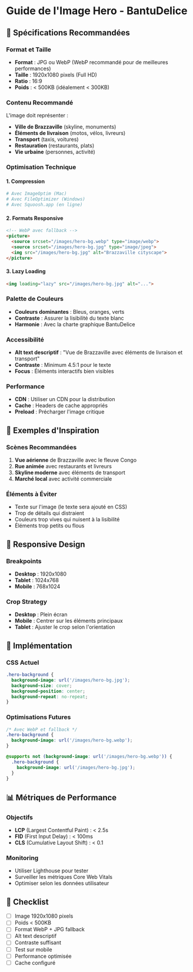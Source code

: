 # Guide de l'Image Hero - BantuDelice

## 📸 Spécifications Recommandées

### Format et Taille
- **Format** : JPG ou WebP (WebP recommandé pour de meilleures performances)
- **Taille** : 1920x1080 pixels (Full HD)
- **Ratio** : 16:9
- **Poids** : < 500KB (idéalement < 300KB)

### Contenu Recommandé
L'image doit représenter :
- **Ville de Brazzaville** (skyline, monuments)
- **Éléments de livraison** (motos, vélos, livreurs)
- **Transport** (taxis, voitures)
- **Restauration** (restaurants, plats)
- **Vie urbaine** (personnes, activité)

### Optimisation Technique

#### 1. Compression
```bash
# Avec ImageOptim (Mac)
# Avec FileOptimizer (Windows)
# Avec Squoosh.app (en ligne)
```

#### 2. Formats Responsive
```html
<!-- WebP avec fallback -->
<picture>
  <source srcset="/images/hero-bg.webp" type="image/webp">
  <source srcset="/images/hero-bg.jpg" type="image/jpeg">
  <img src="/images/hero-bg.jpg" alt="Brazzaville cityscape">
</picture>
```

#### 3. Lazy Loading
```html
<img loading="lazy" src="/images/hero-bg.jpg" alt="...">
```

### Palette de Couleurs
- **Couleurs dominantes** : Bleus, oranges, verts
- **Contraste** : Assurer la lisibilité du texte blanc
- **Harmonie** : Avec la charte graphique BantuDelice

### Accessibilité
- **Alt text descriptif** : "Vue de Brazzaville avec éléments de livraison et transport"
- **Contraste** : Minimum 4.5:1 pour le texte
- **Focus** : Éléments interactifs bien visibles

### Performance
- **CDN** : Utiliser un CDN pour la distribution
- **Cache** : Headers de cache appropriés
- **Preload** : Précharger l'image critique

## 🎨 Exemples d'Inspiration

### Scènes Recommandées
1. **Vue aérienne** de Brazzaville avec le fleuve Congo
2. **Rue animée** avec restaurants et livreurs
3. **Skyline moderne** avec éléments de transport
4. **Marché local** avec activité commerciale

### Éléments à Éviter
- Texte sur l'image (le texte sera ajouté en CSS)
- Trop de détails qui distraient
- Couleurs trop vives qui nuisent à la lisibilité
- Éléments trop petits ou flous

## 📱 Responsive Design

### Breakpoints
- **Desktop** : 1920x1080
- **Tablet** : 1024x768
- **Mobile** : 768x1024

### Crop Strategy
- **Desktop** : Plein écran
- **Mobile** : Centrer sur les éléments principaux
- **Tablet** : Ajuster le crop selon l'orientation

## 🔧 Implémentation

### CSS Actuel
```css
.hero-background {
  background-image: url('/images/hero-bg.jpg');
  background-size: cover;
  background-position: center;
  background-repeat: no-repeat;
}
```

### Optimisations Futures
```css
/* Avec WebP et fallback */
.hero-background {
  background-image: url('/images/hero-bg.webp');
}

@supports not (background-image: url('/images/hero-bg.webp')) {
  .hero-background {
    background-image: url('/images/hero-bg.jpg');
  }
}
```

## 📊 Métriques de Performance

### Objectifs
- **LCP** (Largest Contentful Paint) : < 2.5s
- **FID** (First Input Delay) : < 100ms
- **CLS** (Cumulative Layout Shift) : < 0.1

### Monitoring
- Utiliser Lighthouse pour tester
- Surveiller les métriques Core Web Vitals
- Optimiser selon les données utilisateur

## 🎯 Checklist

- [ ] Image 1920x1080 pixels
- [ ] Poids < 500KB
- [ ] Format WebP + JPG fallback
- [ ] Alt text descriptif
- [ ] Contraste suffisant
- [ ] Test sur mobile
- [ ] Performance optimisée
- [ ] Cache configuré 